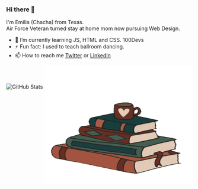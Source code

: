 ### Hi there 👋 

I'm Emilia (Chacha) from Texas.<br>
Air Force Veteran turned stay at home mom now pursuing Web Design.
<ul>
  <li>🌱 I’m currently learning JS, HTML and CSS. 100Devs</li>
  <li>⚡ Fun fact: I used to teach ballroom dancing.</li>
  <li>📫 How to reach me <a href="https://twitter.com/ChachaSmalls22">Twitter</a> or <a href="https://www.linkedin.com/in/emilia-menchaca-6a6902232/">LinkedIn</a></li>
</ul>
<p><img align="right" src="https://github.com/ChachaSmalls/ChachaSmalls/blob/main/giphy.gif" width="400" height="320" /></p>
<br>
<br>

![GitHub Stats](https://github-readme-stats.vercel.app/api?username=ChachaSmalls&theme=tokyonight)




